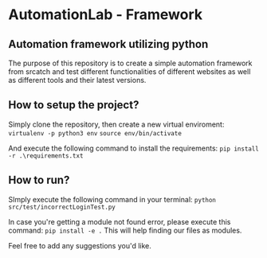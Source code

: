 # AutomationLab - Framework

## Automation framework utilizing python

The purpose of this repository is to create a simple automation framework from srcatch and test different functionalities of different websites as well as different tools and their latest versions.

## How to setup the project?
Simply clone the repository, then create a new virtual enviroment:
`virtualenv -p python3 env`
`source env/bin/activate`

And execute the following command to install the requirements:
`pip install -r .\requirements.txt`

## How to run?
SImply execute the following command in your terminal:
`python src/test/incorrectLoginTest.py`

In case you're getting a module not found error, please execute this command:
`pip install -e .`
This will help finding our files as modules.

Feel free to add any suggestions you'd like.
